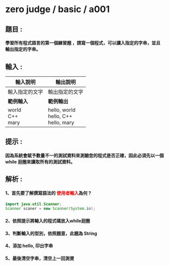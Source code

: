 # zero judge / basic / a001



## 題目 :

#### 學習所有程式語言的第一個練習題 ，請寫一個程式，可以讀入指定的字串，並且輸出指定的字串。



## 輸入 :

| **輸入說明**                 | **輸出說明**                                      |
| ------------------------ | --------------------------------------------- |
| 輸入指定的文字                  | 輸出指定的文字                                       |
| **範例輸入**                 | **範例輸出**                                      |
| world <br/>C++ <br/>mary | hello, world <br/>hello, C++ <br/>hello, mary |

## 提示 :

#### 因為系統會賦予數量不一的測試資料來測驗您的程式是否正確，因此必須先以一個 while 迴圈來讀取所有的測試資料。



## 解析 :

#### 1、首先要了解撰寫語法的 <span style="color:red">使用者輸入</span>為何 ?

```java
import java.util.Scanner;
Scanner scaner = new Scanner(System.in);
```

#### 2、依照提示將輸入的程式碼放入while迴圈

#### 3、判斷輸入的型別，依照題意，此題為 String

#### 4、添加 hello, 印出字串

#### 5、最後清空字串，清空上一回測資


